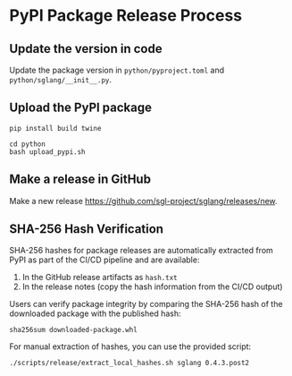 # PyPI Package Release Process

## Update the version in code
Update the package version in `python/pyproject.toml` and `python/sglang/__init__.py`.

## Upload the PyPI package

```
pip install build twine
```

```
cd python
bash upload_pypi.sh
```

## Make a release in GitHub
Make a new release https://github.com/sgl-project/sglang/releases/new.

## SHA-256 Hash Verification
SHA-256 hashes for package releases are automatically extracted from PyPI as part of the CI/CD pipeline and are available:

1. In the GitHub release artifacts as `hash.txt`
2. In the release notes (copy the hash information from the CI/CD output)

Users can verify package integrity by comparing the SHA-256 hash of the downloaded package with the published hash:

```
sha256sum downloaded-package.whl
```

For manual extraction of hashes, you can use the provided script:

```
./scripts/release/extract_local_hashes.sh sglang 0.4.3.post2
```
